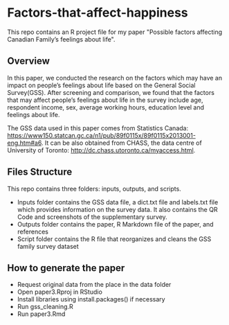 # Factors-that-affect-happiness
This repo contains an R project file for my paper "Possible factors affecting Canadian Family’s feelings about life".

## Overview
In this paper, we conducted the research on the factors which may have an impact on people’s feelings about life based on the General Social Survey(GSS). After screening and comparison, we found that the factors that may affect people’s feelings about life in the survey include age, respondent income, sex, average working hours, education level and feelings about life.

The GSS data used in this paper comes from Statistics Canada: https://www150.statcan.gc.ca/n1/pub/89f0115x/89f0115x2013001-eng.htm#a6.
It can be also obtained from CHASS, the data centre of University of Toronto: http://dc.chass.utoronto.ca/myaccess.html.

## Files Structure
This repo contains three folders: inputs, outputs, and scripts. 

- Inputs folder contains the GSS data file, a dict.txt file and labels.txt file which provides information on the survey data. It also contains the QR Code and screenshots of the supplementary survey.
- Outputs folder contains the paper, R Markdown file of the paper, and references
- Script folder contains the R file that reorganizes and cleans the GSS family survey dataset

## How to generate the paper
- Request original data from the place in the data folder
- Open paper3.Rproj in RStudio
- Install libraries using install.packages() if necessary
- Run gss_cleaning.R
- Run paper3.Rmd
